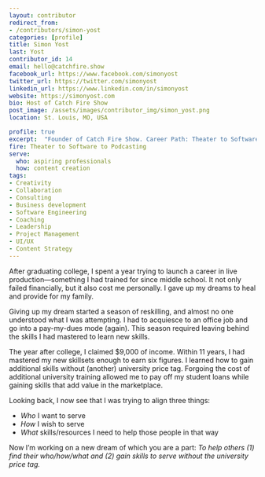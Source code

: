 ```yaml
---
layout: contributor
redirect_from:
- /contributors/simon-yost
categories: [profile]
title: Simon Yost
last: Yost
contributor_id: 14
email: hello@catchfire.show
facebook_url: https://www.facebook.com/simonyost
twitter_url: https://twitter.com/simonyost
linkedin_url: https://www.linkedin.com/in/simonyost
website: https://simonyost.com
bio: Host of Catch Fire Show
post_image: /assets/images/contributor_img/simon_yost.png
location: St. Louis, MO, USA

profile: true
excerpt:  "Founder of Catch Fire Show. Career Path: Theater to Software to Podcasting"
fire: Theater to Software to Podcasting
serve:
  who: aspiring professionals
  how: content creation
tags:
- Creativity
- Collaboration
- Consulting
- Business development
- Software Engineering
- Coaching
- Leadership 
- Project Management
- UI/UX
- Content Strategy
---
```


After graduating college, I spent a year trying to launch a career in live production—something I had trained for since middle school. It not only failed financially, but it also cost me personally.  I gave up my dreams to heal and provide for my family.

Giving up my dream started a season of reskilling, and almost no one understood what I was attempting. I had to acquiesce to an office job and go into a pay-my-dues mode (again). This season required leaving behind the skills I had mastered to learn new skills.

The year after college, I claimed $9,000 of income. Within 11 years, I had mastered my new skillsets enough to earn six figures. I learned how to gain additional skills without (another) university price tag. Forgoing the cost of additional university training allowed me to pay off my student loans while gaining skills that add value in the marketplace.

Looking back, I now see that I was trying to align three things:
- *Who* I want to serve
- *How* I wish to serve
- *What* skills/resources I need to help those people in that way

Now I’m working on a new dream of which you are a part:
*To help others (1) find their who/how/what and (2) gain skills to serve without the university price tag.*